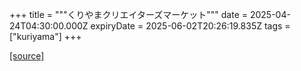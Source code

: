 +++
title = """くりやまクリエイターズマーケット"""
date = 2025-04-24T04:30:00.000Z
expiryDate = 2025-06-02T20:26:19.835Z
tags = ["kuriyama"]
+++


[[source]](https://www.town.kuriyama.hokkaido.jp/soshiki/46/6273.html)

